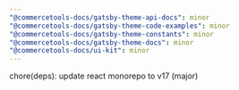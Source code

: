 ```yaml
---
"@commercetools-docs/gatsby-theme-api-docs": minor
"@commercetools-docs/gatsby-theme-code-examples": minor
"@commercetools-docs/gatsby-theme-constants": minor
"@commercetools-docs/gatsby-theme-docs": minor
"@commercetools-docs/ui-kit": minor
---
```


chore(deps): update react monorepo to v17 (major)
